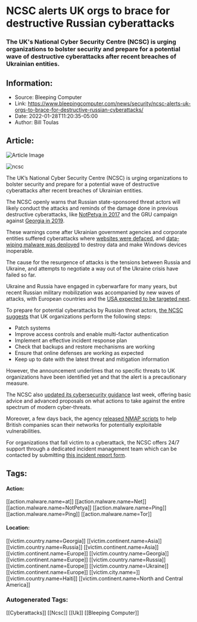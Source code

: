 # NCSC alerts UK orgs to brace for destructive Russian cyberattacks
### The UK's National Cyber Security Centre (NCSC) is urging organizations to bolster security and prepare for a potential wave of destructive cyberattacks after recent breaches of Ukrainian entities.

## Information:
+ Source: Bleeping Computer
+ Link: https://www.bleepingcomputer.com/news/security/ncsc-alerts-uk-orgs-to-brace-for-destructive-russian-cyberattacks/
+ Date: 2022-01-28T11:20:35-05:00
+ Author: Bill Toulas


## Article:
![Article Image](https://www.bleepstatic.com/content/hl-images/2022/01/25/UK_NCSC.jpg)

![ncsc](https://www.bleepstatic.com/content/hl-images/2022/01/25/UK_NCSC.jpg?rand=143163435)


The UK’s National Cyber Security Centre (NCSC) is urging organizations to bolster security and prepare for a potential wave of destructive cyberattacks after recent breaches of Ukrainian entities.


The NCSC openly warns that Russian state-sponsored threat actors will likely conduct the attacks and reminds of the damage done in previous destructive cyberattacks, like [NotPetya in 2017](https://www.ncsc.gov.uk/news/russian-military-almost-certainly-responsible-destructive-2017-cyber-attack) and the GRU campaign against [Georgia in 2019](https://www.gov.uk/government/news/uk-condemns-russias-gru-over-georgia-cyber-attacks).


These warnings come after Ukrainian government agencies and corporate entities suffered cyberattacks where [websites were defaced](https://www.bleepingcomputer.com/news/security/multiple-ukrainian-government-websites-hacked-and-defaced/), and [data-wiping malware was deployed](https://www.bleepingcomputer.com/news/security/microsoft-fake-ransomware-targets-ukraine-in-data-wiping-attacks/) to destroy data and make Windows devices inoperable.


The cause for the resurgence of attacks is the tensions between Russia and Ukraine, and attempts to negotiate a way out of the Ukraine crisis have failed so far.


Ukraine and Russia have engaged in cyberwarfare for many years, but recent Russian military mobilization was accompanied by new waves of attacks, with European countries and the [USA expected to be targeted next](https://www.bleepingcomputer.com/news/security/cisa-urges-us-orgs-to-prepare-for-data-wiping-cyberattacks/).


To prepare for potential cyberattacks by Russian threat actors, [the NCSC suggests](https://www.ncsc.gov.uk/news/uk-organisations-encouraged-to-take-action-around-ukraine-situation) that UK organizations perform the following steps:


* Patch systems
* Improve access controls and enable multi-factor authentication
* Implement an effective incident response plan
* Check that backups and restore mechanisms are working
* Ensure that online defenses are working as expected
* Keep up to date with the latest threat and mitigation information

However, the announcement underlines that no specific threats to UK organizations have been identified yet and that the alert is a precautionary measure.


The NCSC also [updated its cybersecurity guidance](https://www.ncsc.gov.uk/guidance/actions-to-take-when-the-cyber-threat-is-heightened) last week, offering basic advice and advanced proposals on what actions to take against the entire spectrum of modern cyber-threats.


Moreover, a few days back, the agency [released NMAP scripts](https://www.bleepingcomputer.com/news/security/uk-govt-releasing-nmap-scripts-to-find-unpatched-vulnerabilities/) to help British companies scan their networks for potentially exploitable vulnerabilities.


For organizations that fall victim to a cyberattack, the NCSC offers 24/7 support through a dedicated incident management team which can be contacted by submitting [this incident report form](https://report.ncsc.gov.uk/).





## Tags:

#### Action:
[[action.malware.name=at]] [[action.malware.name=Net]] [[action.malware.name=NotPetya]] [[action.malware.name=Ping]] [[action.malware.name=Ping]] [[action.malware.name=Tor]]

#### Location:
[[victim.country.name=Georgia]] [[victim.continent.name=Asia]] [[victim.country.name=Russia]] [[victim.continent.name=Asia]] [[victim.continent.name=Europe]] [[victim.country.name=Georgia]] [[victim.continent.name=Europe]] [[victim.country.name=Russia]] [[victim.continent.name=Europe]] [[victim.country.name=Ukraine]] [[victim.continent.name=Europe]] [[victim.city.name=]] [[victim.country.name=Haiti]] [[victim.continent.name=North and Central America]]

### Autogenerated Tags:
[[Cyberattacks]] [[Ncsc]] [[Uk]] [[Bleeping Computer]]

